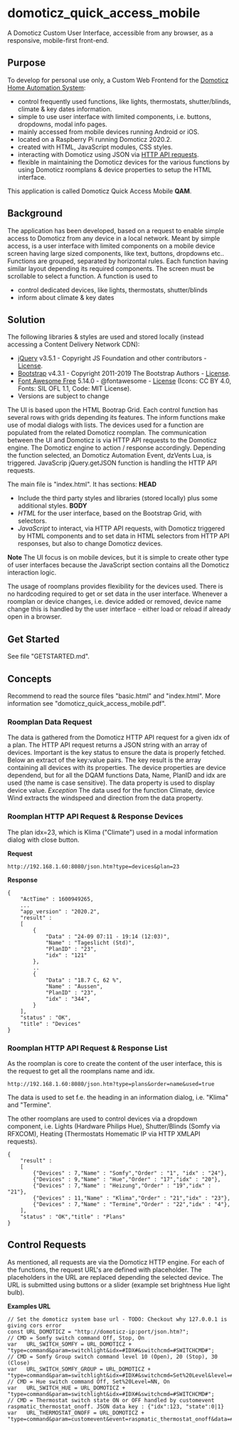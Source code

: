 # domoticz_quick_access_mobile
A Domoticz Custom User Interface, accessible from any browser, as a responsive, mobile-first front-end. 

## Purpose
To develop for personal use only, a Custom Web Frontend for the [Domoticz Home Automation System](https://domoticz.com/):
* control frequently used functions, like lights, thermostats, shutter/blinds, climate & key dates information.
* simple to use user interface with limited components, i.e. buttons, dropdowns, modal info pages.
* mainly accessed from mobile devices running Android or iOS.
* located on a Raspberry Pi running Domoticz 2020.2.
* created with HTML, JavaScript modules, CSS styles.
* interacting with Domoticz using JSON via [HTTP API requests](https://www.domoticz.com/wiki/Domoticz_API/JSON_URL%27s).
* flexible in maintaining the Domoticz devices for the various functions by using Domoticz roomplans & device properties to setup the HTML interface.

This application is called Domoticz Quick Access Mobile **QAM**.

## Background
The application has been developed, based on a request to enable simple access to Domoticz from any device in a local network.
Meant by simple access, is a user interface with limited components on a mobile device screen having large sized components, like text, buttons, dropdowns etc..
Functions are grouped, separated by horizontal rules. Each function having similar layout depending its required components. The screen must be scrollable to select a function.
A function is used to 
* control dedicated devices, like lights, thermostats, shutter/blinds
* inform about climate & key dates

## Solution
The following libraries & styles are used and stored locally (instead accessing a Content Delivery Network CDN):
* [jQuery](https://jquery.com/) v3.5.1 - Copyright JS Foundation and other contributors - [License](http://jquery.org/license).
* [Bootstrap](https://getbootstrap.com/) v4.3.1 - Copyright 2011-2019 The Bootstrap Authors - [License](https://github.com/twbs/bootstrap/blob/master/LICENSE).
* [Font Awesome Free](https://fontawesome.com/) 5.14.0 - @fontawesome - [License](https://fontawesome.com/license/free) (Icons: CC BY 4.0, Fonts: SIL OFL 1.1, Code: MIT License).
* Versions are subject to change

The UI is based upon the HTML Bootrap Grid.
Each control function has several rows with grids depending its features. The inform functions make use of modal dialogs with lists.
The devices used for a function are populated from the related Domoticz roomplan.
The communication between the UI and Domoticz is via HTTP API requests to the Domoticz engine. The Domoticz engine to action / response accordingly.
Depending the function selected, an Domoticz Automation Event, dzVents Lua, is triggered.
JavaScrip jQuery.getJSON function is handling the HTTP API requests.

The main file is "index.html". It has sections:
**HEAD**
* Include the third party styles and libraries (stored locally) plus some additional styles.
**BODY**
* _HTML_ for the user interface, based on the Bootstrap Grid, with selectors.
* _JavaScript_ to interact, via HTTP API requests, with Domoticz triggered by HTML components and to set data in HTML selectors from HTTP API responses, but also to change Domoticz devices.

**Note**
The UI focus is on mobile devices, but it is simple to create other type of user interfaces because the JavaScript section contains all the Domoticz interaction logic.

The usage of roomplans provides flexibility for the devices used. There is no hardcoding required to get or set data in the user interface.
Whenever a roomplan or device changes, i.e. device added or removed, device name change this is handled by the user interface - either load or reload if already open in a browser.

## Get Started
See file "GETSTARTED.md".

## Concepts
Recommend to read the source files "basic.html" and "index.html".
More information see "domoticz_quick_access_mobile.pdf".

### Roomplan Data Request
The data is gathered from the Domoticz HTTP API request for a given idx of a plan.
The HTTP API request returns a JSON string with an array of devices.
Important is the key status to ensure the data is properly fetched.
Below an extract of the key:value pairs. The key result is the array containing all devices with its properties.
The device properties are device dependend, but for all the DQAM functions Data, Name, PlanID and idx are used (the name is case sensitive).
The data property is used to display device value.
_Exception_
The data used for the function Climate, device Wind extracts the windspeed and direction from the data property.

### Roomplan HTTP API Request & Response Devices
The plan idx=23, which is Klima ("Climate") used in a modal information dialog with close button.

**Request**
```
http://192.168.1.60:8080/json.htm?type=devices&plan=23
```
**Response**
```
{
	"ActTime" : 1600949265,
	...
	"app_version" : "2020.2",
	"result" : 
	[
		{
			"Data" : "24-09 07:11 - 19:14 (12:03)",
			"Name" : "Tageslicht (Std)",
			"PlanID" : "23",
			"idx" : "121"
		},
		..
		{
			"Data" : "18.7 C, 62 %",
			"Name" : "Aussen",
			"PlanID" : "23",
			"idx" : "344",
		}
	],
	"status" : "OK",
	"title" : "Devices"
}
```

### Roomplan HTTP API Request & Response List
As the roomplan is core to create the content of the user interface, this is the request to get all the roomplans name and idx.
```
http://192.168.1.60:8080/json.htm?type=plans&order=name&used=true
```
The data is used to set f.e. the heading in an information dialog, i.e. "Klima" and "Termine". 

The other roomplans are used to control devices via a dropdown component, i.e. 
Lights (Hardware Philips Hue), Shutter/Blinds (Somfy via RFXCOM), Heating (Thermostats Homematic IP via HTTP XMLAPI requests).
```
{
	"result" : 
	[
		{"Devices" : 7,"Name" : "Somfy","Order" : "1", "idx" : "24"},
		{"Devices" : 9,"Name" : "Hue","Order" : "17","idx" : "20"},
		{"Devices" : 7,"Name" : "Heizung","Order" : "19","idx" : "21"},
		{"Devices" : 11,"Name" : "Klima","Order" : "21","idx" : "23"},
		{"Devices" : 7,"Name" : "Termine","Order" : "22","idx" : "4"},
	],
	"status" : "OK","title" : "Plans"
}
```

## Control Requests
As mentioned, all requests are via the Domoticz HTTP engine.
For each of the functions, the request URL's are defined with placeholder.
The placeholders in the URL are replaced depending the selected device.
The URL is submitted using buttons or a slider (example set brightness Hue light bulb).

**Examples URL**
```
// Set the domoticz system base url - TODO: Checkout why 127.0.0.1 is giving cors error
const URL_DOMOTICZ = "http://domoticz-ip:port/json.htm?";
// CMD = Somfy switch command Off, Stop, On
var	  URL_SWITCH_SOMFY = URL_DOMOTICZ + "type=command&param=switchlight&idx=#IDX#&switchcmd=#SWITCHCMD#";
// CMD = Somfy Group switch command level 10 (Open), 20 (Stop), 30 (Close)
var	  URL_SWITCH_SOMFY_GROUP = URL_DOMOTICZ + "type=command&param=switchlight&idx=#IDX#&switchcmd=Set%20Level&level=#LEVEL#";
// CMD = Hue switch command Off, Set%20Level=NN, On
var	  URL_SWITCH_HUE = URL_DOMOTICZ + "type=command&param=switchlight&idx=#IDX#&switchcmd=#SWITCHCMD#";
// CMD = Thermostat switch state ON or OFF handled by customevent raspmatic_thermostat_onoff. JSON data key : {"idx":123, "state":0|1}
var	  URL_THERMOSTAT_ONOFF = URL_DOMOTICZ + "type=command&param=customevent&event=raspmatic_thermostat_onoff&data=#DATA#";
``` 
